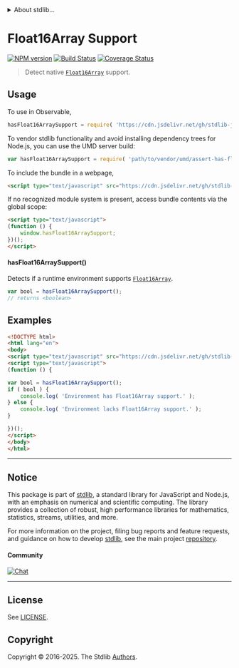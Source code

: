 <!--

@license Apache-2.0

Copyright (c) 2025 The Stdlib Authors.

Licensed under the Apache License, Version 2.0 (the "License");
you may not use this file except in compliance with the License.
You may obtain a copy of the License at

   http://www.apache.org/licenses/LICENSE-2.0

Unless required by applicable law or agreed to in writing, software
distributed under the License is distributed on an "AS IS" BASIS,
WITHOUT WARRANTIES OR CONDITIONS OF ANY KIND, either express or implied.
See the License for the specific language governing permissions and
limitations under the License.

-->


<details>
  <summary>
    About stdlib...
  </summary>
  <p>We believe in a future in which the web is a preferred environment for numerical computation. To help realize this future, we've built stdlib. stdlib is a standard library, with an emphasis on numerical and scientific computation, written in JavaScript (and C) for execution in browsers and in Node.js.</p>
  <p>The library is fully decomposable, being architected in such a way that you can swap out and mix and match APIs and functionality to cater to your exact preferences and use cases.</p>
  <p>When you use stdlib, you can be absolutely certain that you are using the most thorough, rigorous, well-written, studied, documented, tested, measured, and high-quality code out there.</p>
  <p>To join us in bringing numerical computing to the web, get started by checking us out on <a href="https://github.com/stdlib-js/stdlib">GitHub</a>, and please consider <a href="https://opencollective.com/stdlib">financially supporting stdlib</a>. We greatly appreciate your continued support!</p>
</details>

# Float16Array Support

[![NPM version][npm-image]][npm-url] [![Build Status][test-image]][test-url] [![Coverage Status][coverage-image]][coverage-url] <!-- [![dependencies][dependencies-image]][dependencies-url] -->

> Detect native [`Float16Array`][mdn-float16array] support.



<section class="usage">

## Usage

To use in Observable,

```javascript
hasFloat16ArraySupport = require( 'https://cdn.jsdelivr.net/gh/stdlib-js/assert-has-float16array-support@umd/browser.js' )
```

To vendor stdlib functionality and avoid installing dependency trees for Node.js, you can use the UMD server build:

```javascript
var hasFloat16ArraySupport = require( 'path/to/vendor/umd/assert-has-float16array-support/index.js' )
```

To include the bundle in a webpage,

```html
<script type="text/javascript" src="https://cdn.jsdelivr.net/gh/stdlib-js/assert-has-float16array-support@umd/browser.js"></script>
```

If no recognized module system is present, access bundle contents via the global scope:

```html
<script type="text/javascript">
(function () {
    window.hasFloat16ArraySupport;
})();
</script>
```

#### hasFloat16ArraySupport()

Detects if a runtime environment supports [`Float16Array`][mdn-float16array].

```javascript
var bool = hasFloat16ArraySupport();
// returns <boolean>
```

</section>

<!-- /.usage -->

<section class="examples">

## Examples

<!-- eslint no-undef: "error" -->

```html
<!DOCTYPE html>
<html lang="en">
<body>
<script type="text/javascript" src="https://cdn.jsdelivr.net/gh/stdlib-js/assert-has-float16array-support@umd/browser.js"></script>
<script type="text/javascript">
(function () {

var bool = hasFloat16ArraySupport();
if ( bool ) {
    console.log( 'Environment has Float16Array support.' );
} else {
    console.log( 'Environment lacks Float16Array support.' );
}

})();
</script>
</body>
</html>
```

</section>

<!-- /.examples -->



<!-- Section for related `stdlib` packages. Do not manually edit this section, as it is automatically populated. -->

<section class="related">

</section>

<!-- /.related -->

<!-- Section for all links. Make sure to keep an empty line after the `section` element and another before the `/section` close. -->


<section class="main-repo" >

* * *

## Notice

This package is part of [stdlib][stdlib], a standard library for JavaScript and Node.js, with an emphasis on numerical and scientific computing. The library provides a collection of robust, high performance libraries for mathematics, statistics, streams, utilities, and more.

For more information on the project, filing bug reports and feature requests, and guidance on how to develop [stdlib][stdlib], see the main project [repository][stdlib].

#### Community

[![Chat][chat-image]][chat-url]

---

## License

See [LICENSE][stdlib-license].


## Copyright

Copyright &copy; 2016-2025. The Stdlib [Authors][stdlib-authors].

</section>

<!-- /.stdlib -->

<!-- Section for all links. Make sure to keep an empty line after the `section` element and another before the `/section` close. -->

<section class="links">

[npm-image]: http://img.shields.io/npm/v/@stdlib/assert-has-float16array-support.svg
[npm-url]: https://npmjs.org/package/@stdlib/assert-has-float16array-support

[test-image]: https://github.com/stdlib-js/assert-has-float16array-support/actions/workflows/test.yml/badge.svg?branch=main
[test-url]: https://github.com/stdlib-js/assert-has-float16array-support/actions/workflows/test.yml?query=branch:main

[coverage-image]: https://img.shields.io/codecov/c/github/stdlib-js/assert-has-float16array-support/main.svg
[coverage-url]: https://codecov.io/github/stdlib-js/assert-has-float16array-support?branch=main

<!--

[dependencies-image]: https://img.shields.io/david/stdlib-js/assert-has-float16array-support.svg
[dependencies-url]: https://david-dm.org/stdlib-js/assert-has-float16array-support/main

-->

[chat-image]: https://img.shields.io/gitter/room/stdlib-js/stdlib.svg
[chat-url]: https://app.gitter.im/#/room/#stdlib-js_stdlib:gitter.im

[stdlib]: https://github.com/stdlib-js/stdlib

[stdlib-authors]: https://github.com/stdlib-js/stdlib/graphs/contributors

[cli-section]: https://github.com/stdlib-js/assert-has-float16array-support#cli
[cli-url]: https://github.com/stdlib-js/assert-has-float16array-support/tree/cli
[@stdlib/assert-has-float16array-support]: https://github.com/stdlib-js/assert-has-float16array-support/tree/main

[umd]: https://github.com/umdjs/umd
[es-module]: https://developer.mozilla.org/en-US/docs/Web/JavaScript/Guide/Modules

[deno-url]: https://github.com/stdlib-js/assert-has-float16array-support/tree/deno
[deno-readme]: https://github.com/stdlib-js/assert-has-float16array-support/blob/deno/README.md
[umd-url]: https://github.com/stdlib-js/assert-has-float16array-support/tree/umd
[umd-readme]: https://github.com/stdlib-js/assert-has-float16array-support/blob/umd/README.md
[esm-url]: https://github.com/stdlib-js/assert-has-float16array-support/tree/esm
[esm-readme]: https://github.com/stdlib-js/assert-has-float16array-support/blob/esm/README.md
[branches-url]: https://github.com/stdlib-js/assert-has-float16array-support/blob/main/branches.md

[stdlib-license]: https://raw.githubusercontent.com/stdlib-js/assert-has-float16array-support/main/LICENSE

[mdn-float16array]: https://developer.mozilla.org/en-US/docs/Web/JavaScript/Reference/Global_Objects/Float16Array

</section>

<!-- /.links -->
